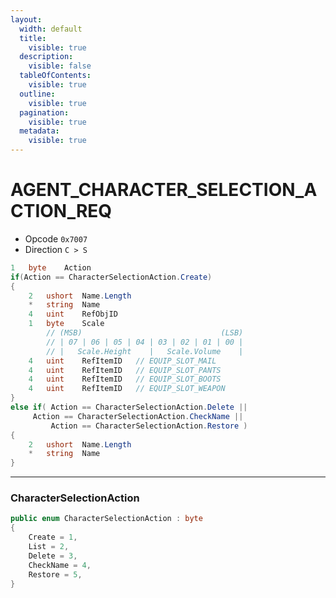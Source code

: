 ```yaml
---
layout:
  width: default
  title:
    visible: true
  description:
    visible: false
  tableOfContents:
    visible: true
  outline:
    visible: true
  pagination:
    visible: true
  metadata:
    visible: true
---
```


# AGENT\_CHARACTER\_SELECTION\_ACTION\_REQ

* Opcode `0x7007`
* Direction `C > S`

```csharp
1   byte    Action
if(Action == CharacterSelectionAction.Create)
{
	2   ushort  Name.Length
	*   string  Name
	4   uint    RefObjID
	1   byte    Scale
        // (MSB)                               (LSB)
        // | 07 | 06 | 05 | 04 | 03 | 02 | 01 | 00 |
        // |   Scale.Height    |   Scale.Volume    |
	4   uint    RefItemID	// EQUIP_SLOT_MAIL
	4   uint    RefItemID	// EQUIP_SLOT_PANTS
	4   uint    RefItemID	// EQUIP_SLOT_BOOTS
	4   uint    RefItemID	// EQUIP_SLOT_WEAPON
}
else if( Action == CharacterSelectionAction.Delete ||
	 Action == CharacterSelectionAction.CheckName || 
         Action == CharacterSelectionAction.Restore )
{
	2   ushort  Name.Length
	*   string  Name
}
```

***

### CharacterSelectionAction

```csharp
public enum CharacterSelectionAction : byte
{
    Create = 1,
    List = 2,
    Delete = 3,
    CheckName = 4,
    Restore = 5,
}
```
